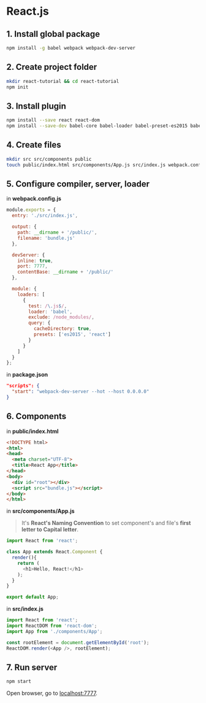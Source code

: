# React.js
## 1. Install global package

```bash
npm install -g babel webpack webpack-dev-server
```

## 2. Create project folder

```bash
mkdir react-tutorial && cd react-tutorial
npm init
```

## 3. Install plugin

```bash
npm install --save react react-dom
npm install --save-dev babel-core babel-loader babel-preset-es2015 babel-preset-react webpack webpack-dev-server
```

## 4. Create files

```bash
mkdir src src/components public
touch public/index.html src/components/App.js src/index.js webpack.config.js
```

## 5. Configure compiler, server, loader
in **webpack.config.js**

```js
module.exports = {
  entry: './src/index.js',

  output: {
    path: __dirname + '/public/',
    filename: 'bundle.js'
  },

  devServer: {
    inline: true,
    port: 7777,
    contentBase: __dirname + '/public/'
  },

  module: {
    loaders: [
      {
        test: /\.js$/,
        loader: 'babel',
        exclude: /node_modules/,
        query: {
          cacheDirectory: true,
          presets: ['es2015', 'react']
        }
      }
    ]
  }
};
```

in **package.json**

```json
"scripts": {
  "start": "webpack-dev-server --hot --host 0.0.0.0"
}
```

## 6. Components
in **public/index.html**

```html
<!DOCTYPE html>
<html>
<head>
  <meta charset="UTF-8">
  <title>React App</title>
</head>
<body>
  <div id="root"></div>
  <script src="bundle.js"></script>
</body>
</html>

```


in **src/components/App.js**

> It's **React's Naming Convention** to set component's and file's **first letter to Capital letter**.

```js
import React from 'react';

class App extends React.Component {
  render(){
    return (
      <h1>Hello, React!</h1>
    );
  }
}

export default App;
```

in **src/index.js**

```js
import React from 'react';
import ReactDOM from 'react-dom';
import App from './components/App';

const rootElement = document.getElementById('root');
ReactDOM.render(<App />, rootElement);
```

## 7. Run server

```bash
npm start
```

Open browser, go to [localhost:7777](https://localhost:7777).
